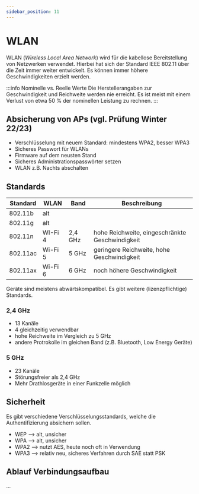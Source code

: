 ```yaml
---
sidebar_position: 11
---
```


# WLAN

WLAN (_Wireless Local Area Network_) wird für die kabellose Bereitstellung von Netzwerken verwendet. Hierbei hat sich der Standard IEEE 802.11 über die Zeit immer weiter entwickelt. Es können immer höhere Geschwindigkeiten erzielt werden.

:::info Nominelle vs. Reelle Werte
Die Herstellerangaben zur Geschwindigkeit und Reichweite werden nie erreicht. Es ist meist mit einem Verlust von etwa 50 % der nominellen Leistung zu rechnen.
:::

## Absicherung von APs (vgl. Prüfung Winter 22/23)

- Verschlüsselung mit neuem Standard: mindestens WPA2, besser WPA3
- Sicheres Passwort für WLANs
- Firmware auf dem neusten Stand
- Sicheres Administrationspasswörter setzen
- WLAN z.B. Nachts abschalten

## Standards

| Standard | WLAN    | Band    | Beschreibung                                    |
| -------- | ------- | ------- | ----------------------------------------------- |
| 802.11b  | alt     |         |                                                 |
| 802.11g  | alt     |         |                                                 |
| 802.11n  | WI-Fi 4 | 2,4 GHz | hohe Reichweite, eingeschränkte Geschwindigkeit |
| 802.11ac | Wi-Fi 5 | 5 GHz   | geringere Reichweite, hohe Geschwindigkeit      |
| 802.11ax | Wi-Fi 6 | 6 GHz   | noch höhere Geschwindigkeit                     |

Geräte sind meistens abwärtskompatibel. Es gibt weitere (lizenzpflichtige) Standards.

### 2,4 GHz

- 13 Kanäle
- 4 gleichzeitig verwendbar
- hohe Reichweite im Vergleich zu 5 GHz
- andere Protrokolle im gleichen Band (z.B. Bluetooth, Low Energy Geräte)

### 5 GHz

- 23 Kanäle
- Störungsfreier als 2,4 GHz
- Mehr Drathlosgeräte in einer Funkzelle möglich

## Sicherheit

Es gibt verschiedene Verschlüsselungsstandards, welche die Authentifizierung absichern sollen.

- WEP --> alt, unsicher
- WPA --> alt, unsicher
- WPA2 --> nutzt AES, heute noch oft in Verwendung
- WPA3 --> relativ neu, sicheres Verfahren durch SAE statt PSK

## Ablauf Verbindungsaufbau

...
